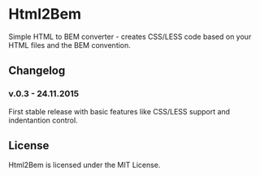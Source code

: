 # Html2Bem

Simple HTML to BEM converter - creates CSS/LESS code based on your HTML files and the BEM convention.

## Changelog

### v.0.3 - 24.11.2015

First stable release with basic features like CSS/LESS support and indentantion control.

## License

Html2Bem is licensed under the MIT License.
